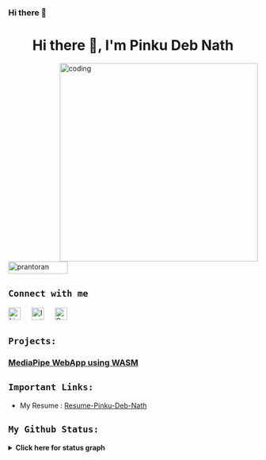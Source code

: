 ### Hi there 👋

<!--
**prantoran/prantoran** is a ✨ _special_ ✨ repository because its `README.md` (this file) appears on your GitHub profile.

Here are some ideas to get you started:

- 🔭 I’m currently working on ...
- 🌱 I’m currently learning ...
- 👯 I’m looking to collaborate on ...
- 🤔 I’m looking for help with ...
- 💬 Ask me about ...
- 📫 How to reach me: ...
- 😄 Pronouns: ...
- ⚡ Fun fact: ...
-->

<h1 align="center">Hi there 👋, I'm Pinku Deb Nath</h1>
<!-- <h3 align="center">A Software Engineer interested in AI and Quantum Computing</h3> -->
<img align="right" alt="coding" width="400" src="https://blog.imarticus.org/wp-content/uploads/2020/09/rt.gif">
<p align="left"><img src="https://komarev.com/ghpvc/?username=prantoran&label=Profile%20views&color=0e75b6&style=flat" alt="prantoran" height="25" width="120" /></p>

<!--🔹👨‍💻 I’m currently working as a Data Science Intern at **[Innomatics Research Labs](http://www.innomatics.in)**

🔹🧑‍🎓 I have completed 6 months internship in **[Ai Variant](https://aivariant.com)**

🔹📙 I’m currently learning **Machine Learning and Deep Learning**

🔹💬 Ask me about **Data Analytics, Data Science, and Machine Learning**

🔹👯 I’m looking to collaborate on **all topics related to Data Science**

-->

## `Connect with me`
<div>
<p align="left">
<a href="https://www.linkedin.com/in/prantoran" target="_blank"><img alt="LinkedIn" width="25px" src="https://cdn-icons-png.flaticon.com/512/3536/3536505.png"></a> &emsp;
<a href="https://www.instagram.com/boiraagee" target="_blank"><img alt="Instagram" width="25px" src="https://cdn-icons-png.flaticon.com/512/1384/1384063.png"></a> &emsp;
<a href="mailto:prantoran@gmail.com" target="_blank"><img alt="Gmail" width="25px" src="https://cdn-icons-png.flaticon.com/512/5968/5968534.png"></a> &emsp;
<!-- <a href="https://api.whatsapp.com/send/?phone=%2B919860934650&text&type=phone_number&app_absent=0" target="_blank"><img alt="Whatsapp" width="25px" src="https://cdn-icons-png.flaticon.com/512/5968/5968841.png"></a> -->
</p>
</div>

## `Projects:`

### [MediaPipe WebApp using WASM](https://github.com/prantoran/mediapipe)

## `Important Links:`

<!--- Data Science Certificate : [Data-Science-Certification](https://drive.google.com/file/d/1NCjNytTQYSxv1D5NrUTTRIDDnRsqKBFv/view?usp=drive_link)
- Innomatics Internship : [Letter-of-Recommendation](https://drive.google.com/file/d/1ChU4aSoM737Eh9Cmp9kMvEaHArwv0wPs/view?usp=sharing)
- Ai Variant Internship : [Internship-Certificate](https://drive.google.com/file/d/1Vci5-s4mh8cC47ksPQyu4zUbfC1gymyc/view?usp=sharing)
-->
- My Resume : [Resume-Pinku-Deb-Nath](https://docs.google.com/document/d/1qf5WVuNsgJ9HtAFbCJIy5nzu78pHhpJiPk6-l45VU-w/edit?usp=sharing)

## `My Github Status:`
<details>
  <summary><b>Click here for status graph<b></summary>
  <br/>

<p align="center"><a href="https://github.com/shanuhalli"><img src="https://github-readme-stats.vercel.app/api/top-langs/?username=prantoran&langs_count=10&title_color=f97316&text_color=000000&icon_color=6366f1&bg_color=ffffff&locale=en&custom_title=Most%20Used%20Languages" alt="Most Used Languages" /></a></p>

<p align="center"><a href="http://www.github.com/prantoran"><img src="https://github-readme-stats.vercel.app/api?username=prantoran&show_icons=true&locale=en" alt="prantoran's GitHub Stats" /></a>
<a href="http://www.github.com/prantoran"><img src="https://github-readme-streak-stats.herokuapp.com/?user=prantoran&show_icons=true&locale=en" /></a></p>
